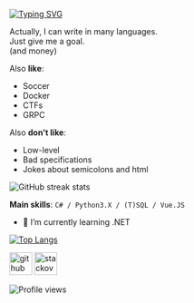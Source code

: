 [![Typing SVG](https://readme-typing-svg.herokuapp.com?color=%2336BCF7&lines=Hardcode,%20suffering%20and%20.NET)](https://git.io/typing-svg)

Actually, I can write in many languages.  
Just give me a goal.  
(and money)  

Also **like**:  
* Soccer
* Docker
* CTFs
* GRPC

Also **don't like**:
* Low-level
* Bad specifications
* Jokes about semicolons and html   

![GitHub streak stats](https://github-readme-streak-stats.herokuapp.com/?user=icYFTL)  

**Main skills**: `C# / Python3.X / (T)SQL / Vue.JS`

- 🌱 I’m currently learning .NET 


[![Top Langs](https://github-readme-stats.vercel.app/api/top-langs/?username=icYFTL)](https://github.com/anuraghazra/github-readme-stats)

[<img src='https://cdn.jsdelivr.net/npm/simple-icons@3.0.1/icons/github.svg' alt='github' height='40'>](https://github.com/icYFTL)  [<img src='https://cdn.jsdelivr.net/npm/simple-icons@3.0.1/icons/stackoverflow.svg' alt='stackoverflow' height='40'>](https://stackoverflow.com/users/9185894/icyftl)  

![Profile views](https://gpvc.arturio.dev/icYFTL)  
